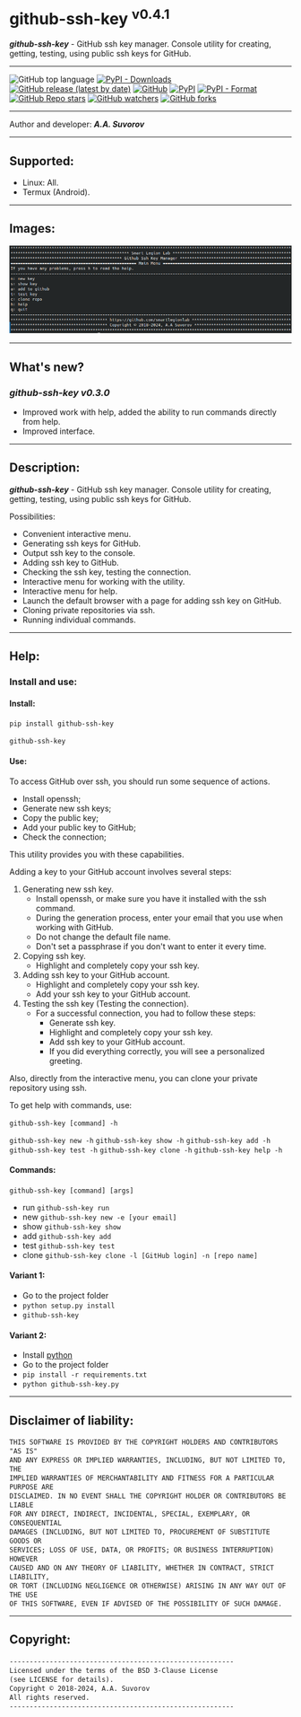 # github-ssh-key <sup>v0.4.1</sup>
___github-ssh-key___ - GitHub ssh key manager. Console utility for creating, getting, testing, 
using public ssh keys for GitHub.
***

![GitHub top language](https://img.shields.io/github/languages/top/smartlegionlab/github-ssh-key)
[![PyPI - Downloads](https://img.shields.io/pypi/dm/github-ssh-key?label=pypi%20downloads)](https://pypi.org/project/github-ssh-key/)
[![GitHub release (latest by date)](https://img.shields.io/github/v/release/smartlegionlab/github-ssh-key)](https://github.com/smartlegionlab/github-ssh-key/)
[![GitHub](https://img.shields.io/github/license/smartlegionlab/github-ssh-key)](https://github.com/smartlegionlab/github-ssh-key/blob/master/LICENSE)
[![PyPI](https://img.shields.io/pypi/v/github-ssh-key)](https://pypi.org/project/github-ssh-key)
[![PyPI - Format](https://img.shields.io/pypi/format/github-ssh-key)](https://pypi.org/project/github-ssh-key)
[![GitHub Repo stars](https://img.shields.io/github/stars/smartlegionlab/github-ssh-key?style=social)](https://github.com/smartlegionlab/github-ssh-key/)
[![GitHub watchers](https://img.shields.io/github/watchers/smartlegionlab/github-ssh-key?style=social)](https://github.com/smartlegionlab/github-ssh-key/)
[![GitHub forks](https://img.shields.io/github/forks/smartlegionlab/github-ssh-key?style=social)](https://github.com/smartlegionlab/github-ssh-key/)

***

Author and developer: ___A.A. Suvorov___

***

## Supported:

- Linux: All.
- Termux (Android).

***

## Images:

![logo](https://github.com/smartlegionlab/github-ssh-key/raw/master/data/images/github-ssh-key.png)

***

## What's new?

### ___github-ssh-key v0.3.0___

- Improved work with help, added the ability to run commands directly from help.
- Improved interface.

***

## Description:

___github-ssh-key___ - GitHub ssh key manager. Console utility for creating, getting, 
testing, using public ssh keys for GitHub.

Possibilities:

- Convenient interactive menu.
- Generating ssh keys for GitHub.
- Output ssh key to the console.
- Adding ssh key to GitHub.
- Checking the ssh key, testing the connection.
- Interactive menu for working with the utility.
- Interactive menu for help.
- Launch the default browser with a page for adding ssh key on GitHub.
- Cloning private repositories via ssh.
- Running individual commands.

***

## Help:

### Install and use:

#### Install:

`pip install github-ssh-key`

`github-ssh-key`

#### Use:

To access GitHub over ssh, you should run some sequence of actions.

- Install openssh;
- Generate new ssh keys;
- Copy the public key;
- Add your public key to GitHub;
- Check the connection;

This utility provides you with these capabilities.

Adding a key to your GitHub account involves several steps:

1. Generating new ssh key.
   - Install openssh, or make sure you have it installed with the ssh command.
   - During the generation process, enter your email that you use when working with GitHub.
   - Do not change the default file name.
   - Don't set a passphrase if you don't want to enter it every time.
2. Copying ssh key.
   - Highlight and completely copy your ssh key.
3. Adding ssh key to your GitHub account.
   - Highlight and completely copy your ssh key.
   - Add your ssh key to your GitHub account.
4. Testing the ssh key (Testing the connection).
   - For a successful connection, you had to follow these steps:
     - Generate ssh key.
     - Highlight and completely copy your ssh key.
     - Add ssh key to your GitHub account.
     - If you did everything correctly, you will see a personalized greeting.

Also, directly from the interactive menu, you can clone your private
repository using ssh.

To get help with commands, use:

`github-ssh-key [command] -h`

`github-ssh-key new -h`
`github-ssh-key show -h`
`github-ssh-key add -h`
`github-ssh-key test -h`
`github-ssh-key clone -h`
`github-ssh-key help -h`

#### Commands:

`github-ssh-key [command] [args]`

- run `github-ssh-key run`
- new `github-ssh-key new -e [your email]`
- show `github-ssh-key show`
- add `github-ssh-key add`
- test `github-ssh-key test`
- clone `github-ssh-key clone -l [GitHub login] -n [repo name]`


#### Variant 1:

- Go to the project folder
- `python setup.py install`
- `github-ssh-key`

#### Variant 2:

- Install [python](https://python.org)
- Go to the project folder
- `pip install -r requirements.txt`
- `python github-ssh-key.py`

***

## Disclaimer of liability:

    THIS SOFTWARE IS PROVIDED BY THE COPYRIGHT HOLDERS AND CONTRIBUTORS "AS IS"
    AND ANY EXPRESS OR IMPLIED WARRANTIES, INCLUDING, BUT NOT LIMITED TO, THE
    IMPLIED WARRANTIES OF MERCHANTABILITY AND FITNESS FOR A PARTICULAR PURPOSE ARE
    DISCLAIMED. IN NO EVENT SHALL THE COPYRIGHT HOLDER OR CONTRIBUTORS BE LIABLE
    FOR ANY DIRECT, INDIRECT, INCIDENTAL, SPECIAL, EXEMPLARY, OR CONSEQUENTIAL
    DAMAGES (INCLUDING, BUT NOT LIMITED TO, PROCUREMENT OF SUBSTITUTE GOODS OR
    SERVICES; LOSS OF USE, DATA, OR PROFITS; OR BUSINESS INTERRUPTION) HOWEVER
    CAUSED AND ON ANY THEORY OF LIABILITY, WHETHER IN CONTRACT, STRICT LIABILITY,
    OR TORT (INCLUDING NEGLIGENCE OR OTHERWISE) ARISING IN ANY WAY OUT OF THE USE
    OF THIS SOFTWARE, EVEN IF ADVISED OF THE POSSIBILITY OF SUCH DAMAGE.

***

## Copyright:
    --------------------------------------------------------
    Licensed under the terms of the BSD 3-Clause License
    (see LICENSE for details).
    Copyright © 2018-2024, A.A. Suvorov
    All rights reserved.
    --------------------------------------------------------
